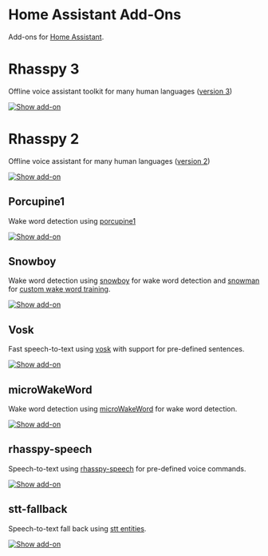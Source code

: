 # Home Assistant Add-Ons

Add-ons for [Home Assistant](https://www.home-assistant.io).

# Rhasspy 3

Offline voice assistant toolkit for many human languages ([version 3](http://github.com/rhasspy/rhasspy3))

[![Show add-on](https://my.home-assistant.io/badges/supervisor_addon.svg)](https://my.home-assistant.io/redirect/supervisor_addon/?addon=47701997_rhasspy3_en&repository_url=https%3A%2F%2Fgithub.com%2Frhasspy%2Fhassio-addons)

# Rhasspy 2

Offline voice assistant for many human languages ([version 2](http://github.com/rhasspy/rhasspy))

[![Show add-on](https://my.home-assistant.io/badges/supervisor_addon.svg)](https://my.home-assistant.io/redirect/supervisor_addon/?addon=47701997_rhasspy&repository_url=https%3A%2F%2Fgithub.com%2Frhasspy%2Fhassio-addons)

## Porcupine1

Wake word detection using [porcupine1](https://github.com/Picovoice/porcupine)

[![Show add-on](https://my.home-assistant.io/badges/supervisor_addon.svg)](https://my.home-assistant.io/redirect/supervisor_addon/?addon=47701997_porcupine1&repository_url=https%3A%2F%2Fgithub.com%2Frhasspy%2Fhassio-addons)

## Snowboy

Wake word detection using [snowboy](https://github.com/Kitt-AI/snowboy) for wake word detection and [snowman](https://github.com/Thalhammer/snowman/) for [custom wake word training](https://github.com/rhasspy/hassio-addons/blob/master/snowboy/DOCS.md#custom-wake-words).

[![Show add-on](https://my.home-assistant.io/badges/supervisor_addon.svg)](https://my.home-assistant.io/redirect/supervisor_addon/?addon=47701997_snowboy&repository_url=https%3A%2F%2Fgithub.com%2Frhasspy%2Fhassio-addons)


## Vosk

Fast speech-to-text using [vosk](https://alphacephei.com/vosk/) with support for pre-defined sentences.

[![Show add-on](https://my.home-assistant.io/badges/supervisor_addon.svg)](https://my.home-assistant.io/redirect/supervisor_addon/?addon=47701997_vosk&repository_url=https%3A%2F%2Fgithub.com%2Frhasspy%2Fhassio-addons)

## microWakeWord

Wake word detection using [microWakeWord](https://github.com/kahrendt/microWakeWord/) for wake word detection.

[![Show add-on](https://my.home-assistant.io/badges/supervisor_addon.svg)](https://my.home-assistant.io/redirect/supervisor_addon/?addon=47701997_microwakeword&repository_url=https%3A%2F%2Fgithub.com%2Frhasspy%2Fhassio-addons)


## rhasspy-speech

Speech-to-text using [rhasspy-speech](https://github.com/rhasspy/rhasspy-speech) for pre-defined voice commands.

[![Show add-on](https://my.home-assistant.io/badges/supervisor_addon.svg)](https://my.home-assistant.io/redirect/supervisor_addon/?addon=47701997_rhasspy-speech&repository_url=https%3A%2F%2Fgithub.com%2Frhasspy%2Fhassio-addons)

## stt-fallback

Speech-to-text fall back using [stt entities](https://www.home-assistant.io/integrations/stt).

[![Show add-on](https://my.home-assistant.io/badges/supervisor_addon.svg)](https://my.home-assistant.io/redirect/supervisor_addon/?addon=47701997_stt-fallback&repository_url=https%3A%2F%2Fgithub.com%2Frhasspy%2Fhassio-addons)
